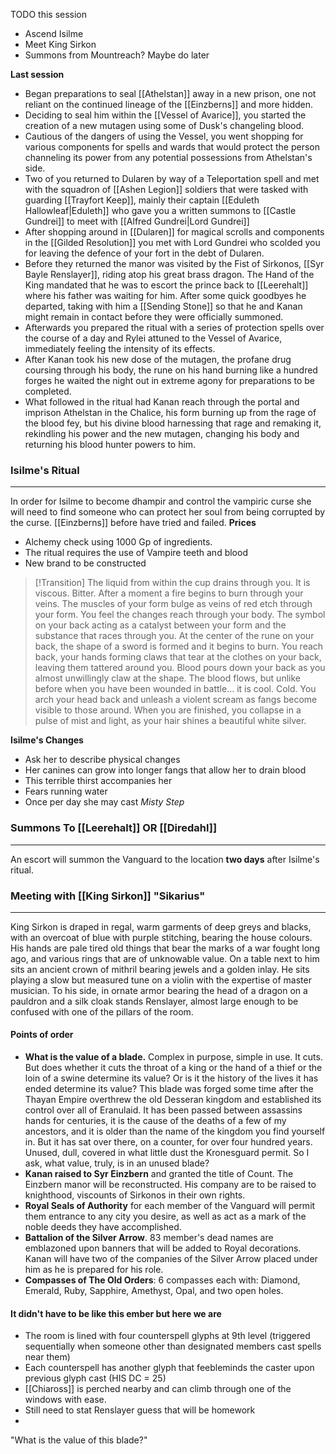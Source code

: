 TODO this session
- Ascend Isilme
- Meet King Sirkon
- Summons from Mountreach? Maybe do later

**Last session**
- Began preparations to seal [[Athelstan]] away in a new prison, one not reliant on the continued lineage of the [[Einzberns]] and more hidden.
- Deciding to seal him within the [[Vessel of Avarice]], you started the creation of a new mutagen using some of Dusk's changeling blood.
- Cautious of the dangers of using the Vessel, you went shopping for various components for spells and wards that would protect the person channeling its power from any potential possessions from Athelstan's side.
- Two of you returned to Dularen by way of a Teleportation spell and met with the squadron of [[Ashen Legion]] soldiers that were tasked with guarding [[Trayfort Keep]], mainly their captain [[Eduleth Hallowleaf|Eduleth]] who gave you a written summons to [[Castle Gundrei]] to meet with [[Alfred Gundrei|Lord Gundrei]]
- After shopping around in [[Dularen]] for magical scrolls and components in the [[Gilded Resolution]] you met with Lord Gundrei who scolded you for leaving the defence of your fort in the debt of Dularen.
- Before they returned the manor was visited by the Fist of Sirkonos, [[Syr Bayle Renslayer]], riding atop his great brass dragon. The Hand of the King mandated that he was to escort the prince back to [[Leerehalt]] where his father was waiting for him. After some quick goodbyes he departed, taking with him a [[Sending Stone]] so that he and Kanan might remain in contact before they were officially summoned.
- Afterwards you prepared the ritual with a series of protection spells over the course of a day and Rylei attuned to the Vessel of Avarice, immediately feeling the intensity of its effects.
- After Kanan took his new dose of the mutagen, the profane drug coursing through his body, the rune on his hand burning like a hundred forges he waited the night out in extreme agony for preparations to be completed.
- What followed in the ritual had Kanan reach through the portal and imprison Athelstan in the Chalice, his form burning up from the rage of the blood fey, but his divine blood harnessing that rage and remaking it, rekindling his power and the new mutagen, changing his body and returning his blood hunter powers to him.
### Isilme's Ritual
---
In order for Isilme to become dhampir and control the vampiric curse she will need to find someone who can protect her soul from being corrupted by the curse. [[Einzberns]] before have tried and failed. 
**Prices**
- Alchemy check using 1000 Gp of ingredients.
- The ritual requires the use of Vampire teeth and blood
- New brand to be constructed

>[!Transition]
>The liquid from within the cup drains through you. It is viscous. Bitter. After a moment a fire begins to burn through your veins. The muscles of your form bulge as veins of red etch through your form. You feel the changes reach through your body. The symbol on your back acting as a catalyst between your form and the substance that races through you. At the center of the rune on your back, the shape of a sword is formed and it begins to burn. You reach back, your hands forming claws that tear at the clothes on your back, leaving them tattered around you. Blood pours down your back as you almost unwillingly claw at the shape. The blood flows, but unlike before when you have been wounded in battle... it is cool. Cold. You arch your head back and unleash a violent scream as fangs become visible to those around. When you are finished, you collapse in a pulse of mist and light, as your hair shines a beautiful white silver.

**Isilme's Changes**
- Ask her to describe physical changes
- Her canines can grow into longer fangs that allow her to drain blood
- This terrible thirst accompanies her
- Fears running water
- Once per day she may cast *Misty Step*
### Summons To [[Leerehalt]] OR [[Diredahl]]
---
An escort will summon the Vanguard to the location **two days** after Isilme's ritual. 
### Meeting with [[King Sirkon]] "Sikarius"
---
King Sirkon is draped in regal, warm garments of deep greys and blacks, with an overcoat of blue with purple stitching, bearing the house colours. His hands are pale tired old things that bear the marks of a war fought long ago, and various rings that are of unknowable value. On a table next to him sits an ancient crown of mithril bearing jewels and a golden inlay. He sits playing a slow but measured tune on a violin with the expertise of master musician. To his side, in ornate armor bearing the head of a dragon on a pauldron and a silk cloak stands Renslayer, almost large enough to be confused with one of the pillars of the room.
#### Points of order
- **What is the value of a blade.** Complex in purpose, simple in use. It cuts. But does whether it cuts the throat of a king or the hand of a thief or the loin of a swine determine its value? Or is it the history of the lives it has ended determine its value? This blade was forged some time after the Thayan Empire overthrew the old Desseran kingdom and established its control over all of Eranulaid. It has been passed between assassins hands for centuries, it is the cause of the deaths of a few of my ancestors, and it is older than the name of the kingdom you find yourself in. But it has sat over there, on a counter, for over four hundred years. Unused, dull, covered in what little dust the Kronesguard permit. So I ask, what value, truly, is in an unused blade?
- **Kanan raised to Syr Einzbern** and granted the title of Count. The Einzbern manor will be reconstructed. His company are to be raised to knighthood, viscounts of Sirkonos in their own rights.
- **Royal Seals of Authority** for each member of the Vanguard will permit them entrance to any city you desire, as well as act as a mark of the noble deeds they have accomplished.
- **Battalion of the Silver Arrow**. 83 member's dead names are emblazoned upon banners that will be added to Royal decorations. Kanan will have two of the companies of the Silver Arrow placed under him as he is prepared for his role.
- **Compasses of The Old Orders**: 6 compasses each with: Diamond, Emerald, Ruby, Sapphire, Amethyst, Opal, and two open holes.
#### It didn't  have to be like this ember but here we are
- The room is lined with four counterspell glyphs at 9th level (triggered sequentially when someone other than designated members cast spells near them)
- Each counterspell has another glyph that feebleminds the caster upon previous glyph cast (HIS DC = 25)
- [[Chiaross]] is perched nearby and can climb through one of the windows with ease.
- Still need to stat Renslayer guess that will be homework
- 

"What is the value of this blade?"

